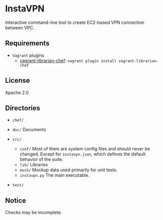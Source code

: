 # InstaVPN

Interactive command-line tool to create EC2-based VPN connection between VPC.

## Requirements

* `Vagrant` plugins
	* [vagrant-librarian-chef](https://github.com/jimmycuadra/vagrant-librarian-chef):
	`vagrant plugin install vagrant-librarian-chef`

## License

Apache 2.0

## Directories

* `chef/`
* `doc/`
	Documents
* `src/`
    * `conf/`
    Most of them are system config files and should never be changed. Except for
    `instavpn.json`, which defines the default behavior of the suite.
    * `lib/`
    Libraries
    * `mock/`
    Mockup data used primarily for unit tests.
    * `instavpn.py`
	The main executable.

* `test/`

## Notice

Checks may be incomplete.
